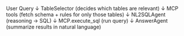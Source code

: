 

User Query 
   ↓
TableSelector (decides which tables are relevant) 
   ↓
MCP tools (fetch schema + rules for only those tables) 
   ↓
NL2SQLAgent (reasoning → SQL) 
   ↓
MCP.execute_sql (run query) 
   ↓
AnswerAgent (summarize results in natural language)